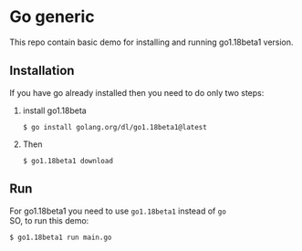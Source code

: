 # Go generic
This repo contain basic demo for installing and running go1.18beta1 version.

## Installation
If you have go already installed then you need to do only two steps:

1. install go1.18beta
    ```shell
    $ go install golang.org/dl/go1.18beta1@latest
    ```
2. Then
    ```shell
    $ go1.18beta1 download
    ```

## Run
For go1.18beta1 you need to use `go1.18beta1` instead of `go`  
SO, to run this demo:
```shell
$ go1.18beta1 run main.go
```